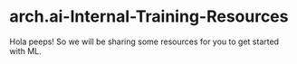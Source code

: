 # arch.ai-Internal-Training-Resources
Hola peeps! So we will be sharing some resources for you to get started with ML. 
